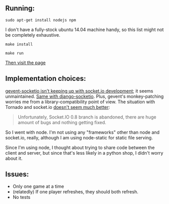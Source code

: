 Running:
--------

    sudo apt-get install nodejs npm

I don't have a fully-stock ubuntu 14.04 machine handy, so this list might not be completely exhaustive.

    make install

    make run

[Then visit the page](http://localhost:8080/)

Implementation choices:
-----------------------

[gevent-socketio isn't keeping up with socket.io development](https://github.com/abourget/gevent-socketio/issues/192); it seems unmaintained.  [Same with django-socketio](https://github.com/stephenmcd/django-socketio/issues/19).  Plus, gevent's monkey-patching worries me from a library-compatibility point of view.  The situation with Tornado and socket.io [doesn't seem much better](https://github.com/MrJoes/tornadio2):

> Unfortunately, Socket.IO 0.8 branch is abandoned, there are huge amount of bugs and nothing getting fixed.

So I went with node.  I'm not using any "frameworks" other than node and socket.io, really, although I am using node-static for static file serving.

Since I'm using node, I thought about trying to share code between the client and server, but since that's less likely in a python shop, I didn't worry about it.

Issues:
-------
* Only one game at a time
* (relatedly) If one player refreshes, they should both refresh.
* No tests
